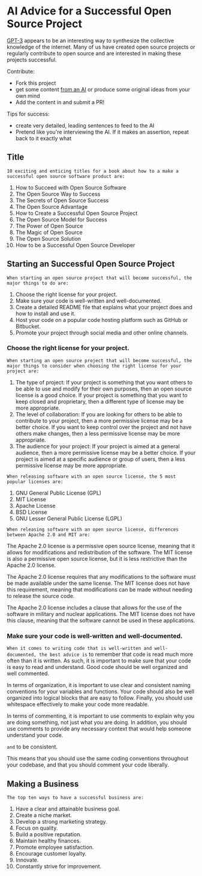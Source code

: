 # AI Advice for a Successful Open Source Project
[GPT-3](https://beta.openai.com/playground) appears to be an interesting way to synthesize
the collective knowledge of the internet.  Many of us have created open source projects
or regularly contribute to open source and are interested in making these projects successful.

Contribute:
* Fork this project
* get some content [from an AI](https://beta.openai.com/playground) or produce some original ideas from your own mind
* Add the content in and submit a PR!

Tips for success:
* create very detailed, leading sentences to feed to the AI
* Pretend like you're interviewing the AI.  If it makes an assertion, repeat back to it exactly what

## Title
`10 exciting and enticing titles for a book about how to a make a successful open source software product are:`
1. How to Succeed with Open Source Software
2. The Open Source Way to Success
3. The Secrets of Open Source Success
4. The Open Source Advantage
5. How to Create a Successful Open Source Project
6. The Open Source Model for Success
7. The Power of Open Source
8. The Magic of Open Source
9. The Open Source Solution
10. How to be a Successful Open Source Developer

## Starting an Successful Open Source Project
`When starting an open source project that will become successful, the major things to do are:`
1. Choose the right license for your project.
2. Make sure your code is well-written and well-documented.
3. Create a detailed README file that explains what your project does and how to install and use it.
4. Host your code on a popular code hosting platform such as GitHub or Bitbucket.
5. Promote your project through social media and other online channels.

### Choose the right license for your project.
`When starting an open source project that will become successful, the major things to consider when choosing the right license for your project are:`
1. The type of project: If your project is something that you want others to be able to use and modify for their own purposes, then an open source license is a good choice. If your project is something that you want to keep closed and proprietary, then a different type of license may be more appropriate.
2. The level of collaboration: If you are looking for others to be able to contribute to your project, then a more permissive license may be a better choice. If you want to keep control over the project and not have others make changes, then a less permissive license may be more appropriate.
3. The audience for your project: If your project is aimed at a general audience, then a more permissive license may be a better choice. If your project is aimed at a specific audience or group of users, then a less permissive license may be more appropriate.

`When releasing software with an open source license, the 5 most popular licenses are:`
1. GNU General Public License (GPL)
2. MIT License
3. Apache License
4. BSD License
5. GNU Lesser General Public License (LGPL)

`When releasing software with an open source license, differences between Apache 2.0 and MIT are:`

The Apache 2.0 license is a permissive open source license, meaning that it allows for modifications and redistribution of the software. The MIT license is also a permissive open source license, but it is less restrictive than the Apache 2.0 license.

The Apache 2.0 license requires that any modifications to the software must be made available under the same license. The MIT license does not have this requirement, meaning that modifications can be made without needing to release the source code.

The Apache 2.0 license includes a clause that allows for the use of the software in military and nuclear applications. The MIT license does not have this clause, meaning that the software cannot be used in these applications.


### Make sure your code is well-written and well-documented.
`When it comes to writing code that is well-written and well-documented, the best advice is`
to remember that code is read much more often than it is written. As such, it is important to make sure that your code is easy to read and understand. Good code should be well organized and well commented.

In terms of organization, it is important to use clear and consistent naming conventions for your variables and functions. Your code should also be well organized into logical blocks that are easy to follow. Finally, you should use whitespace effectively to make your code more readable.

In terms of commenting, it is important to use comments to explain why you are doing something, not just what you are doing. In addition, you should use comments to provide any necessary context that would help someone understand your code.

`and` to be consistent.

This means that you should use the same coding conventions throughout your codebase, and that you should comment your code liberally.

## Making a Business
`The top ten ways to have a successful business are:`
1. Have a clear and attainable business goal.
2. Create a niche market.
3. Develop a strong marketing strategy.
4. Focus on quality.
5. Build a positive reputation.
6. Maintain healthy finances.
7. Promote employee satisfaction.
8. Encourage customer loyalty.
9. Innovate.
10. Constantly strive for improvement.
